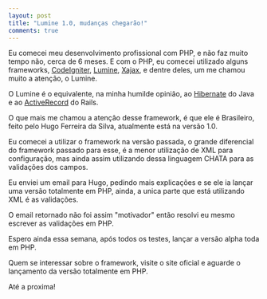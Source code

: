 ```yaml
---
layout: post
title: "Lumine 1.0, mudanças chegarão!"
comments: true
---
```


Eu comecei meu desenvolvimento profissional com PHP, e não faz muito tempo não, cerca de 6 meses. E com o PHP, eu comecei utilizado alguns frameworks, [CodeIgniter](http://codeigniter.com/), [Lumine](http://www.hufersil.com.br/documentacao/apresentacao), [Xajax](http://xajaxproject.org/), e dentre deles, um me chamou muito a atenção, o Lumine.

O Lumine é o equivalente, na minha humilde opinião, ao [Hibernate](http://www.hibernate.org/) do Java e ao [ActiveRecord](http://api.rubyonrails.org/classes/ActiveRecord/Base.html) do Rails.

O que mais me chamou a atenção desse framework, é que ele é Brasileiro, feito pelo Hugo Ferreira da Silva, atualmente está na versão 1.0.

Eu comecei a utilizar o framework na versão passada, o grande diferencial do framework passado para esse, é a menor utilização de XML para configuração, mas ainda assim utilizando dessa linguagem CHATA para as validações dos campos.

Eu enviei um email para Hugo, pedindo mais explicações e se ele ia lançar uma versão totalmente em PHP, ainda, a unica parte que está utilizando XML é as validações.

O email retornado não foi assim "motivador" então resolvi eu mesmo escrever as validações em PHP.

Espero ainda essa semana, após todos os testes, lançar a versão alpha toda em PHP.

Quem se interessar sobre o framework, visite o site oficial e aguarde o lançamento da versão totalmente em PHP.

Até a proxima!
